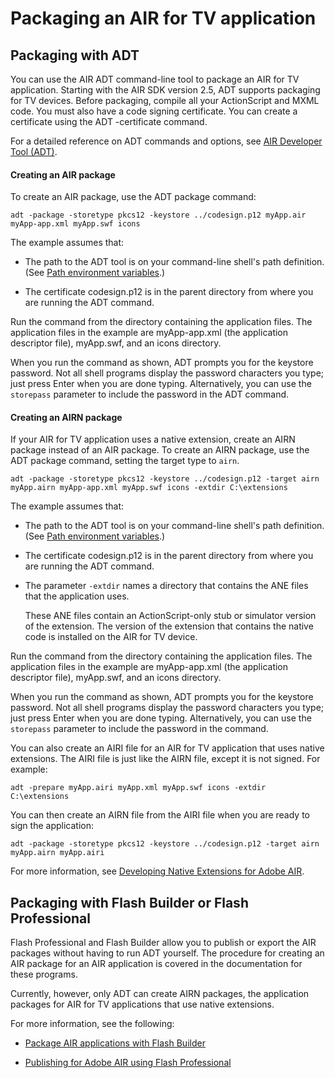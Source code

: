 # Packaging an AIR for TV application

## Packaging with ADT

You can use the AIR ADT command-line tool to package an AIR for TV application.
Starting with the AIR SDK version 2.5, ADT supports packaging for TV devices.
Before packaging, compile all your ActionScript and MXML code. You must also
have a code signing certificate. You can create a certificate using the ADT
-certificate command.

For a detailed reference on ADT commands and options, see
[AIR Developer Tool (ADT)](WS5b3ccc516d4fbf351e63e3d118666ade46-7fd9.html).

#### Creating an AIR package

To create an AIR package, use the ADT package command:

    adt -package -storetype pkcs12 -keystore ../codesign.p12 myApp.air myApp-app.xml myApp.swf icons

The example assumes that:

- The path to the ADT tool is on your command-line shell's path definition. (See
  [Path environment variables](WSfffb011ac560372f-71994050128cca87097-8000.html).)

- The certificate codesign.p12 is in the parent directory from where you are
  running the ADT command.

Run the command from the directory containing the application files. The
application files in the example are myApp-app.xml (the application descriptor
file), myApp.swf, and an icons directory.

When you run the command as shown, ADT prompts you for the keystore password.
Not all shell programs display the password characters you type; just press
Enter when you are done typing. Alternatively, you can use the `storepass`
parameter to include the password in the ADT command.

#### Creating an AIRN package

If your AIR for TV application uses a native extension, create an AIRN package
instead of an AIR package. To create an AIRN package, use the ADT package
command, setting the target type to `airn`.

    adt -package -storetype pkcs12 -keystore ../codesign.p12 -target airn myApp.airn myApp-app.xml myApp.swf icons -extdir C:\extensions

The example assumes that:

- The path to the ADT tool is on your command-line shell's path definition. (See
  [Path environment variables](WSfffb011ac560372f-71994050128cca87097-8000.html).)

- The certificate codesign.p12 is in the parent directory from where you are
  running the ADT command.

- The parameter `-extdir` names a directory that contains the ANE files that the
  application uses.

  These ANE files contain an ActionScript-only stub or simulator version of the
  extension. The version of the extension that contains the native code is
  installed on the AIR for TV device.

Run the command from the directory containing the application files. The
application files in the example are myApp-app.xml (the application descriptor
file), myApp.swf, and an icons directory.

When you run the command as shown, ADT prompts you for the keystore password.
Not all shell programs display the password characters you type; just press
Enter when you are done typing. Alternatively, you can use the `storepass`
parameter to include the password in the command.

You can also create an AIRI file for an AIR for TV application that uses native
extensions. The AIRI file is just like the AIRN file, except it is not signed.
For example:

    adt -prepare myApp.airi myApp.xml myApp.swf icons -extdir C:\extensions

You can then create an AIRN file from the AIRI file when you are ready to sign
the application:

    adt -package -storetype pkcs12 -keystore ../codesign.p12 -target airn myApp.airn myApp.airi

For more information, see
[Developing Native Extensions for Adobe AIR](https://web.archive.org/web/20150414032840/https://help.adobe.com/en_US/air/extensions/index.html).

## Packaging with Flash Builder or Flash Professional

Flash Professional and Flash Builder allow you to publish or export the AIR
packages without having to run ADT yourself. The procedure for creating an AIR
package for an AIR application is covered in the documentation for these
programs.

Currently, however, only ADT can create AIRN packages, the application packages
for AIR for TV applications that use native extensions.

For more information, see the following:

- [Package AIR applications with Flash Builder](https://web.archive.org/web/20151111192059/http://help.adobe.com/en_US/flashbuilder/using/WSe4e4b720da9dedb5-13a250c812e8e9b5533-7ff1.html)

- [Publishing for Adobe AIR using Flash Professional](https://web.archive.org/web/20141022094050/http://helpx.adobe.com/flash/using/publishing-adobe-air-desktop.html)
